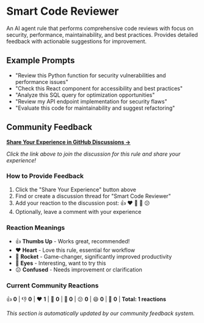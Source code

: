 # Smart Code Reviewer

An AI agent rule that performs comprehensive code reviews with focus on security, performance, maintainability, and best practices. Provides detailed feedback with actionable suggestions for improvement.

## Example Prompts

- "Review this Python function for security vulnerabilities and performance issues"
- "Check this React component for accessibility and best practices"
- "Analyze this SQL query for optimization opportunities"
- "Review my API endpoint implementation for security flaws"
- "Evaluate this code for maintainability and suggest refactoring"

## Community Feedback

**[Share Your Experience in GitHub Discussions →](https://github.com/avalus/rulebase/discussions)**

*Click the link above to join the discussion for this rule and share your experience!*

### How to Provide Feedback
1. Click the "Share Your Experience" button above
2. Find or create a discussion thread for "Smart Code Reviewer"
3. Add your reaction to the discussion post: 👍 ❤️ 🚀 👀 😕
4. Optionally, leave a comment with your experience

### Reaction Meanings
- 👍 **Thumbs Up** - Works great, recommended!
- ❤️ **Heart** - Love this rule, essential for workflow
- 🚀 **Rocket** - Game-changer, significantly improved productivity
- 👀 **Eyes** - Interesting, want to try this
- 😕 **Confused** - Needs improvement or clarification

### Current Community Reactions
<!-- STATS_START -->
👍 **0** | 👎 **0** | ❤️ **1** | 🚀 **0** | 👀 **0** | 😕 **0** | 😄 **0** | 🎉 **0** | **Total: 1 reactions**
<!-- STATS_END -->

*This section is automatically updated by our community feedback system.*